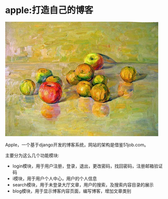 # apple:打造自己的博客
![](https://github.com/mm530/apple/raw/master/logo.jpg)

Apple，一个基于django开发的博客系统，网站的架构是借鉴51job.com。

主要分为这么几个功能模块:
* login模块，用于用户注册，登录，退出，更改密码，找回密码，注册邮箱验证码
* i模块，用于用户个人中心，用户的个人信息
* search模块，用于未登录大厅文章，用户的搜索，及搜索内容目录的展示
* blog模块，用于显示博客内容页面，编写博客，增加文章类别